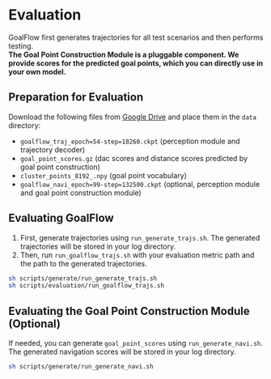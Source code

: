 # Evaluation

GoalFlow first generates trajectories for all test scenarios and then performs testing.  
**The Goal Point Construction Module is a pluggable component. We provide scores for the predicted goal points, which you can directly use in your own model.**

## Preparation for Evaluation

Download the following files from [Google Drive](https://drive.google.com/drive/folders/1iWsPwpqM4WaUVVRZU3xIMPdOaJVB2Kub?usp=drive_link) and place them in the `data` directory:

- `goalflow_traj_epoch=54-step=18260.ckpt` (perception module and trajectory decoder)
- `goal_point_scores.gz` (dac scores and distance scores predicted by goal point construction)
- `cluster_points_8192_.npy` (goal point vocabulary)
- `goalflow_navi_epoch=99-step=132500.ckpt` (optional, perception module and goal point construction module)

## Evaluating GoalFlow

1. First, generate trajectories using `run_generate_trajs.sh`. The generated trajectories will be stored in your log directory.
2. Then, run `run_goalflow_trajs.sh` with your evaluation metric path and the path to the generated trajectories.

```bash
sh scripts/generate/run_generate_trajs.sh
sh scripts/evaluation/run_goalflow_trajs.sh
```

## Evaluating the Goal Point Construction Module (Optional)
If needed, you can generate ``goal_point_scores`` using ``run_generate_navi.sh``. The generated navigation scores will be stored in your log directory.
```bash
sh scripts/generate/run_generate_navi.sh
```

